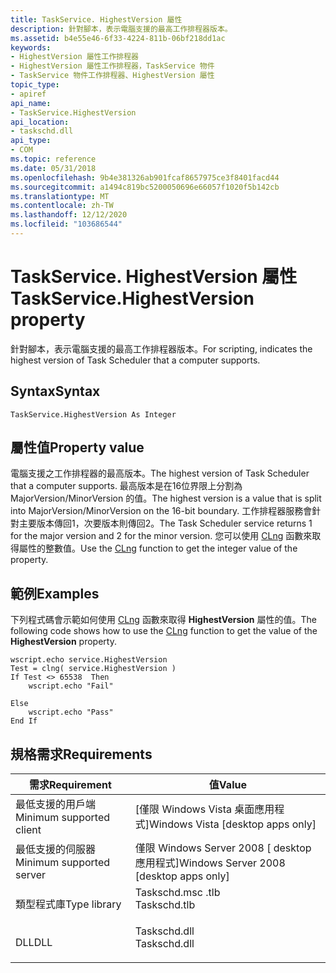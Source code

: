 ```yaml
---
title: TaskService. HighestVersion 屬性
description: 針對腳本，表示電腦支援的最高工作排程器版本。
ms.assetid: b4e55e46-6f33-4224-811b-06bf218dd1ac
keywords:
- HighestVersion 屬性工作排程器
- HighestVersion 屬性工作排程器，TaskService 物件
- TaskService 物件工作排程器、HighestVersion 屬性
topic_type:
- apiref
api_name:
- TaskService.HighestVersion
api_location:
- taskschd.dll
api_type:
- COM
ms.topic: reference
ms.date: 05/31/2018
ms.openlocfilehash: 9b4e381326ab901fcaf8657975ce3f8401facd44
ms.sourcegitcommit: a1494c819bc5200050696e66057f1020f5b142cb
ms.translationtype: MT
ms.contentlocale: zh-TW
ms.lasthandoff: 12/12/2020
ms.locfileid: "103686544"
---
```

# <a name="taskservicehighestversion-property"></a><span data-ttu-id="56af6-106">TaskService. HighestVersion 屬性</span><span class="sxs-lookup"><span data-stu-id="56af6-106">TaskService.HighestVersion property</span></span>

<span data-ttu-id="56af6-107">針對腳本，表示電腦支援的最高工作排程器版本。</span><span class="sxs-lookup"><span data-stu-id="56af6-107">For scripting, indicates the highest version of Task Scheduler that a computer supports.</span></span>

## <a name="syntax"></a><span data-ttu-id="56af6-108">Syntax</span><span class="sxs-lookup"><span data-stu-id="56af6-108">Syntax</span></span>


```VB
TaskService.HighestVersion As Integer
```



## <a name="property-value"></a><span data-ttu-id="56af6-109">屬性值</span><span class="sxs-lookup"><span data-stu-id="56af6-109">Property value</span></span>

<span data-ttu-id="56af6-110">電腦支援之工作排程器的最高版本。</span><span class="sxs-lookup"><span data-stu-id="56af6-110">The highest version of Task Scheduler that a computer supports.</span></span> <span data-ttu-id="56af6-111">最高版本是在16位界限上分割為 MajorVersion/MinorVersion 的值。</span><span class="sxs-lookup"><span data-stu-id="56af6-111">The highest version is a value that is split into MajorVersion/MinorVersion on the 16-bit boundary.</span></span> <span data-ttu-id="56af6-112">工作排程器服務會針對主要版本傳回1，次要版本則傳回2。</span><span class="sxs-lookup"><span data-stu-id="56af6-112">The Task Scheduler service returns 1 for the major version and 2 for the minor version.</span></span> <span data-ttu-id="56af6-113">您可以使用 [CLng](/previous-versions//ck4c5842(v=vs.85)) 函數來取得屬性的整數值。</span><span class="sxs-lookup"><span data-stu-id="56af6-113">Use the [CLng](/previous-versions//ck4c5842(v=vs.85)) function to get the integer value of the property.</span></span>

## <a name="examples"></a><span data-ttu-id="56af6-114">範例</span><span class="sxs-lookup"><span data-stu-id="56af6-114">Examples</span></span>

<span data-ttu-id="56af6-115">下列程式碼會示範如何使用 [CLng](/previous-versions//ck4c5842(v=vs.85)) 函數來取得 **HighestVersion** 屬性的值。</span><span class="sxs-lookup"><span data-stu-id="56af6-115">The following code shows how to use the [CLng](/previous-versions//ck4c5842(v=vs.85)) function to get the value of the **HighestVersion** property.</span></span>


```VB
wscript.echo service.HighestVersion
Test = clng( service.HighestVersion )
If Test <> 65538  Then
    wscript.echo "Fail"

Else
    wscript.echo "Pass"
End If
```



## <a name="requirements"></a><span data-ttu-id="56af6-116">規格需求</span><span class="sxs-lookup"><span data-stu-id="56af6-116">Requirements</span></span>



| <span data-ttu-id="56af6-117">需求</span><span class="sxs-lookup"><span data-stu-id="56af6-117">Requirement</span></span> | <span data-ttu-id="56af6-118">值</span><span class="sxs-lookup"><span data-stu-id="56af6-118">Value</span></span> |
|-------------------------------------|-----------------------------------------------------------------------------------------|
| <span data-ttu-id="56af6-119">最低支援的用戶端</span><span class="sxs-lookup"><span data-stu-id="56af6-119">Minimum supported client</span></span><br/> | <span data-ttu-id="56af6-120">\[僅限 Windows Vista 桌面應用程式\]</span><span class="sxs-lookup"><span data-stu-id="56af6-120">Windows Vista \[desktop apps only\]</span></span><br/>                                          |
| <span data-ttu-id="56af6-121">最低支援的伺服器</span><span class="sxs-lookup"><span data-stu-id="56af6-121">Minimum supported server</span></span><br/> | <span data-ttu-id="56af6-122">僅限 Windows Server 2008 \[ desktop 應用程式\]</span><span class="sxs-lookup"><span data-stu-id="56af6-122">Windows Server 2008 \[desktop apps only\]</span></span><br/>                                    |
| <span data-ttu-id="56af6-123">類型程式庫</span><span class="sxs-lookup"><span data-stu-id="56af6-123">Type library</span></span><br/>             | <dl> <span data-ttu-id="56af6-124"><dt>Taskschd.msc .tlb</dt></span><span class="sxs-lookup"><span data-stu-id="56af6-124"><dt>Taskschd.tlb</dt></span></span> </dl> |
| <span data-ttu-id="56af6-125">DLL</span><span class="sxs-lookup"><span data-stu-id="56af6-125">DLL</span></span><br/>                      | <dl> <span data-ttu-id="56af6-126"><dt>Taskschd.dll</dt></span><span class="sxs-lookup"><span data-stu-id="56af6-126"><dt>Taskschd.dll</dt></span></span> </dl> |



 

